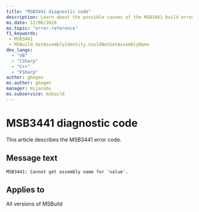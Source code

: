 ```yaml
---
title: "MSB3441 diagnostic code"
description: Learn about the possible causes of the MSB3441 build error, and get troubleshooting tips.
ms.date: 12/06/2024
ms.topic: "error-reference"
f1_keywords:
 - MSB3441
 - MSBuild.GetAssemblyIdentity.CouldNotGetAssemblyName
dev_langs:
  - "VB"
  - "CSharp"
  - "C++"
  - "FSharp"
author: ghogen
ms.author: ghogen
manager: mijacobs
ms.subservice: msbuild
---
```


# MSB3441 diagnostic code

<!-- :::ErrorDefinitionDescription::: -->
<!-- :::editable-content name="introDescription"::: -->
This article describes the MSB3441 error code.
<!-- :::editable-content-end::: -->

## Message text

`MSB3441: Cannot get assembly name for 'value'.`

<!-- :::editable-content name="postOutputDescription"::: -->
<!--
{StrBegin="MSB3441: "}
-->
<!-- :::editable-content-end::: -->
<!-- :::ErrorDefinitionDescription-end::: -->

## Applies to

All versions of MSBuild
